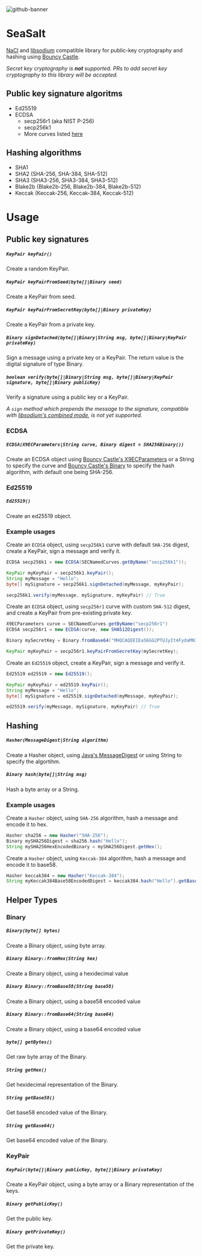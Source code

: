 ![github-banner](https://user-images.githubusercontent.com/100821/122219870-25e0fd80-ceb0-11eb-8e51-906bbbb27c92.png)

# SeaSalt

[NaCl](https://nacl.cr.yp.to/) and [libsodium](https://libsodium.gitbook.io/doc/) compatible library for public-key
cryptography and hashing using [Bouncy Castle](https://www.bouncycastle.org/).
	
_Secret key cryptography is **not** supported. PRs to add secret key cryptography to this library will be accepted._

## Public key signature algoritms

- Ed25519
- ECDSA
  - secp256r1 (aka NIST P-256)
  - secp256k1
  - More curves listed [here](https://people.eecs.berkeley.edu/~jonah/javadoc/org/bouncycastle/asn1/sec/SECNamedCurves.html)

## Hashing algorithms

- SHA1
- SHA2 (SHA-256, SHA-384, SHA-512)
- SHA3 (SHA3-256, SHA3-384, SHA3-512)
- Blake2b (Blake2b-256, Blake2b-384, Blake2b-512)
- Keccak (Keccak-256, Keccak-384, Keccak-512)

# Usage

## Public key signatures

##### `KeyPair keyPair()`
Create a random KeyPair.

##### `KeyPair keyPairFromSeed(byte[]|Binary seed)`
Create a KeyPair from seed.

##### `KeyPair keyPairFromSecretKey(byte[]|Binary privateKey)`
Create a KeyPair from a private key.

##### `Binary signDetached(byte[]|Binary|String msg, byte[]|Binary|KeyPair privateKey)`
Sign a message using a private key or a KeyPair. The return value is the digital signature of type Binary.

##### `boolean verify(byte[]|Binary|String msg, byte[]|Binary|KeyPair signature, byte[]|Binary publicKey)`
Verify a signature using a public key or a KeyPair.

_A `sign` method which prepends the message to the signature, compatible with
[libsodium's combined mode](https://libsodium.gitbook.io/doc/public-key_cryptography/public-key_signatures#combined-mode),
is not yet supported._

### ECDSA

##### `ECDSA(X9ECParameters|String curve, Binary digest = SHA256Binary())`
Create an ECDSA object using [Bouncy Castle's X9ECParameters](https://people.eecs.berkeley.edu/~jonah/bc/org/bouncycastle/asn1/x9/X9ECParameters.html) or a String
to specify the curve and [Bouncy Castle's Binary](https://people.eecs.berkeley.edu/~jonah/bc/org/bouncycastle/crypto/Binary.html)
to specify the hash algorithm, with default one being SHA-256.

### Ed25519

##### `Ed25519()`
Create an ed25519 object.

### Example usages

Create an `ECDSA` object, using `secp256k1` curve with default `SHA-256` digest, create a KeyPair, sign a message and verify it.

```java
ECDSA secp256k1 = new ECDSA(SECNamedCurves.getByName("secp256k1"));

KeyPair myKeyPair = secp256k1.keyPair();
String myMessage = "Hello";
byte[] mySignature = secp256k1.signDetached(myMessage, myKeyPair);

secp256k1.verify(myMessage, mySignature, myKeyPair) // True
```

Create an `ECDSA` object, using `secp256r1` curve with custom `SHA-512` digest, and create a KeyPair from pre-existing private key.

```java
X9ECParameters curve = SECNamedCurves.getByName("secp256r1")
ECDSA secp256r1 = new ECDSA(curve, new SHA512Digest());

Binary mySecretKey = Binary.fromBase64("MHQCAQEEIEa56GG2PTUJyIt4FydaMNItYsjNj6ZIbd7jXvDY4ElfoAcGBSuBBAAKoUQDQgAEJQDn8/vd8oQpA/VE3ch0lM6VAprOTiV9VLp38rwfOog3qUYcTxxX/sxJl1M4HncqEopYIKkkovoFFi62Yph6nw==");

KeyPair myKeyPair = secp256r1.keyPairFromSecretKey(mySecretKey);
```

Create an `Ed25519` object, create a KeyPair, sign a message and verify it.

```java
Ed25519 ed25519 = new Ed25519();

KeyPair myKeyPair = ed25519.keyPair();
String myMessage = "Hello";
byte[] mySignature = ed25519.signDetached(myMessage, myKeyPair);

ed25519.verify(myMessage, mySignature, myKeyPair) // True
```

## Hashing

##### `Hasher(MessageDigest|String algorithm)`
Create a Hasher object, using [Java's MessageDigest](https://docs.oracle.com/en/java/javase/11/docs/api/java.base/java/security/MessageDigest.html) or using String to specify the algortihm.

##### `Binary hash(byte[]|String msg)`
Hash a byte array or a String.

### Example usages

Create a `Hasher` object, using `SHA-256` algorithm, hash a message and encode it to hex.

```java
Hasher sha256 = new Hasher("SHA-256");
Binary mySHA256Digest = sha256.hash("Hello");
String mySHA256HexEncodedBinary = mySHA256Digest.getHex();
```

Create a `Hasher` object, using `Keccak-384` algorithm, hash a message and encode it to base58.

```java
Hasher keccak384 = new Hasher("Keccak-384");
String myKeccak384Base58EncodedDigest = keccak384.hash("Hello").getBase58();
```

## Helper Types

### Binary

##### `Binary(byte[] bytes)`
Create a Binary object, using byte array.

##### `Binary Binary::fromHex(String hex)`
Create a Binary object, using a hexidecimal value

##### `Binary Binary::fromBase58(String base58)`
Create a Binary object, using a base58 encoded value

##### `Binary Binary::fromBase64(String base64)`
Create a Binary object, using a base64 encoded value

##### `byte[] getBytes()`
Get raw byte array of the Binary.

##### `String getHex()`
Get hexidecimal representation of the Binary.

##### `String getBase58()`
Get base58 encoded value of the Binary.

##### `String getBase64()`
Get base64 encoded value of the Binary.

### KeyPair

##### `KeyPair(byte[]|Binary publicKey, byte[]|Binary privateKey)`
Create a KeyPair object, using a byte array or a Binary representation of the keys.

##### `Binary getPublicKey()`
Get the public key.

##### `Binary getPrivateKey()`
Get the private key.
